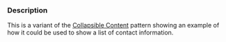 ### Description
This is a variant of the [Collapsible Content](./?p=organisms-collapsible-content) pattern showing an example of how it could be used to show a list of contact information.
